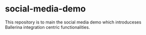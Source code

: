 # social-media-demo
This repository is to main the social media demo which introduceses Ballerina integration centric functionalities.
